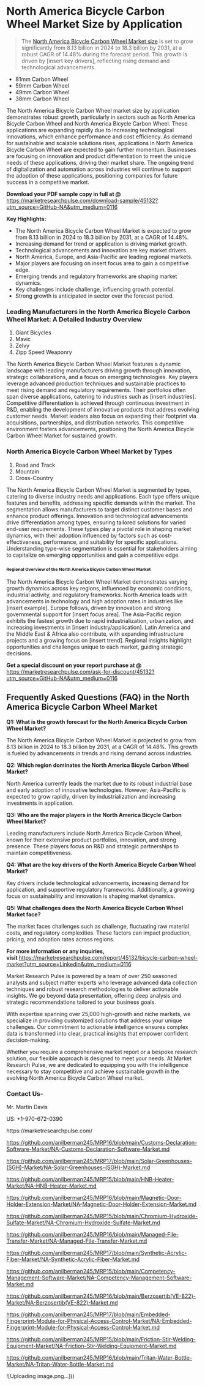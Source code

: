 <h1>North America Bicycle Carbon Wheel Market&nbsp;Size by Application</h1><blockquote><p>The <a href="https://marketresearchpulse.com/download-sample/45132?utm_source=GitHub-NA&amp;utm_medium=0116">North America Bicycle Carbon Wheel Market size</a> is set to grow significantly from 8.13 billion in 2024 to 18.3 billion by 2031, at a robust CAGR of 14.48% during the forecast period. This growth is driven by [insert key drivers], reflecting rising demand and technological advancements.</p></blockquote><ul><li>81mm Carbon Wheel <li> 59mm Carbon Wheel <li> 49mm Carbon Wheel <li> 38mm Carbon Wheel</li></ul><p>The North America Bicycle Carbon Wheel market size by application demonstrates robust growth, particularly in sectors such as North America Bicycle Carbon Wheel and North America Bicycle Carbon Wheel. These applications are expanding rapidly due to increasing technological innovations, which enhance performance and cost efficiency. As demand for sustainable and scalable solutions rises, applications in North America Bicycle Carbon Wheel are expected to gain further momentum. Businesses are focusing on innovation and product differentiation to meet the unique needs of these applications, driving their market share. The ongoing trend of digitalization and automation across industries will continue to support the adoption of these applications, positioning companies for future success in a competitive market.</p><p><strong>Download your PDF sample copy in full at @ </strong><a href="https://marketresearchpulse.com/download-sample/45132?utm_source=GitHub-NA&amp;utm_medium=0116">https://marketresearchpulse.com/download-sample/45132?utm_source=GitHub-NA&amp;utm_medium=0116</a></p><p><strong>Key Highlights: </strong></p><ul><li>The North America Bicycle Carbon Wheel Market is expected to grow from 8.13 billion in 2024 to 18.3 billion by 2031, at a CAGR of 14.48%.</li><li>Increasing demand for trend or application is driving market growth.</li><li>Technological advancements and innovation are key market drivers.</li><li>North America, Europe, and Asia-Pacific are leading regional markets.</li><li>Major players are focusing on insert focus area to gain a competitive edge.</li><li>Emerging trends and regulatory frameworks are shaping market dynamics.</li><li>Key challenges include challenge, influencing growth potential.</li><li>Strong growth is anticipated in sector over the forecast period.</li></ul><h3>Leading Manufacturers in the North America Bicycle Carbon Wheel Market: A Detailed Industry Overview</h3><ol><li>Giant Bicycles</li><li>Mavic</li><li>Zelvy</li><li>Zipp Speed Weaponry</li></ol><div class="flex max-w-full flex-col flex-grow"><div class="min-h-8 text-message flex w-full flex-col items-end gap-2 whitespace-normal break-words [.text-message+&amp;]:mt-5" dir="auto" data-message-author-role="assistant" data-message-id="fd8432e4-4910-450d-b182-61b7bfb0a01f" data-message-model-slug="gpt-4o"><div class="flex w-full flex-col gap-1 empty:hidden first:pt-[3px]"><div class="markdown prose w-full break-words dark:prose-invert light"><p>The North America Bicycle Carbon Wheel Market features a dynamic landscape with leading manufacturers driving growth through innovation, strategic collaborations, and a focus on emerging technologies. Key players leverage advanced production techniques and sustainable practices to meet rising demand and regulatory requirements. Their portfolios often span diverse applications, catering to industries such as [insert industries]. Competitive differentiation is achieved through continuous investment in R&amp;D, enabling the development of innovative products that address evolving customer needs. Market leaders also focus on expanding their footprint via acquisitions, partnerships, and distribution networks. This competitive environment fosters advancements, positioning the North America Bicycle Carbon Wheel Market for sustained growth.</p></div></div></div></div><h3>North America Bicycle Carbon Wheel Market by Types</h3><ol><li>Road and Track <li> Mountain <li> Cross-Country</li></ol><div class="flex max-w-full flex-col flex-grow"><div class="min-h-8 text-message flex w-full flex-col items-end gap-2 whitespace-normal break-words [.text-message+&amp;]:mt-5" dir="auto" data-message-author-role="assistant" data-message-id="084470be-0bb7-4664-bddf-5156b4f41249" data-message-model-slug="gpt-4o-mini"><div class="flex w-full flex-col gap-1 empty:hidden first:pt-[3px]"><div class="markdown prose w-full break-words dark:prose-invert light"><p>The North America Bicycle Carbon Wheel Market is segmented by types, catering to diverse industry needs and applications. Each type offers unique features and benefits, addressing specific demands within the market. The segmentation allows manufacturers to target distinct customer bases and enhance product offerings. Innovation and technological advancements drive differentiation among types, ensuring tailored solutions for varied end-user requirements. These types play a pivotal role in shaping market dynamics, with their adoption influenced by factors such as cost-effectiveness, performance, and suitability for specific applications. Understanding type-wise segmentation is essential for stakeholders aiming to capitalize on emerging opportunities and gain a competitive edge.</p></div></div></div></div><h3><span style="font-size: 11px;">Regional Overview of the North America Bicycle Carbon Wheel Market</span></h3><div class="flex max-w-full flex-col flex-grow"><div class="min-h-8 text-message flex w-full flex-col items-end gap-2 whitespace-normal break-words [.text-message+&amp;]:mt-5" dir="auto" data-message-author-role="assistant" data-message-id="e9038762-ce64-4e30-91c9-9bd413514231" data-message-model-slug="gpt-4o-mini"><div class="flex w-full flex-col gap-1 empty:hidden first:pt-[3px]"><div class="markdown prose w-full break-words dark:prose-invert light"><p>The North America Bicycle Carbon Wheel Market demonstrates varying growth dynamics across key regions, influenced by economic conditions, industrial activity, and regulatory frameworks. North America leads with advancements in technology and high adoption rates in industries like [insert example]. Europe follows, driven by innovation and strong governmental support for [insert focus area]. The Asia-Pacific region exhibits the fastest growth due to rapid industrialization, urbanization, and increasing investments in [insert industry/application]. Latin America and the Middle East &amp; Africa also contribute, with expanding infrastructure projects and a growing focus on [insert trend]. Regional insights highlight opportunities and challenges unique to each market, guiding strategic decisions.</p></div></div></div></div><p><strong>Get a special discount on your report purchase at @ </strong><a href="https://marketresearchpulse.com/ask-for-discount/45132?utm_source=GitHub-NA&amp;utm_medium=0116">https://marketresearchpulse.com/ask-for-discount/45132?utm_source=GitHub-NA&amp;utm_medium=0116</a></p><h2>Frequently Asked Questions (FAQ) in the North America Bicycle Carbon Wheel Market</h2><p><strong>Q1: What is the growth forecast for the North America Bicycle Carbon Wheel Market?</strong></p><p>The North America Bicycle Carbon Wheel Market is projected to grow from 8.13 billion in 2024 to 18.3 billion by 2031, at a CAGR of 14.48%. This growth is fueled by advancements in trends and rising demand across industries.</p><p><strong>Q2: Which region dominates the North America Bicycle Carbon Wheel Market?</strong></p><p>North America currently leads the market due to its robust industrial base and early adoption of innovative technologies. However, Asia-Pacific is expected to grow rapidly, driven by industrialization and increasing investments in application.</p><p><strong>Q3: Who are the major players in the North America Bicycle Carbon Wheel Market?</strong></p><p>Leading manufacturers include North America Bicycle Carbon Wheel, known for their extensive product portfolios, innovation, and strong presence. These players focus on R&amp;D and strategic partnerships to maintain competitiveness.</p><p><strong>Q4: What are the key drivers of the North America Bicycle Carbon Wheel Market?</strong></p><p>Key drivers include technological advancements, increasing demand for application, and supportive regulatory frameworks. Additionally, a growing focus on sustainability and innovation is shaping market dynamics.</p><p><strong>Q5: What challenges does the North America Bicycle Carbon Wheel Market face?</strong></p><p>The market faces challenges such as challenge, fluctuating raw material costs, and regulatory complexities. These factors can impact production, pricing, and adoption rates across regions.</p><p><strong>For more information or any inquiries, visit&nbsp;</strong><a href="https://marketresearchpulse.com/report/45132/bicycle-carbon-wheel-market?utm_source=Linkedin&utm_medium=0116">https://marketresearchpulse.com/report/45132/bicycle-carbon-wheel-market?utm_source=Linkedin&utm_medium=0116</a></p><p>Market Research Pulse is powered by a team of over 250 seasoned analysts and subject matter experts who leverage advanced data collection techniques and robust research methodologies to deliver actionable insights. We go beyond data presentation, offering deep analysis and strategic recommendations tailored to your business goals.</p><p>With expertise spanning over 25,000 high-growth and niche markets, we specialize in providing customized solutions that address your unique challenges. Our commitment to actionable intelligence ensures complex data is transformed into clear, practical insights that empower confident decision-making.</p><p>Whether you require a comprehensive market report or a bespoke research solution, our flexible approach is designed to meet your needs. At Market Research Pulse, we are dedicated to equipping you with the intelligence necessary to stay competitive and achieve sustainable growth in the evolving North America Bicycle Carbon Wheel market.</p><h3><strong>Contact Us-</strong></h3><p>Mr. Martin Davis</p><p>US: +1-970-672-0390</p><p>https://marketresearchpulse.com/</p><p><a href="https://github.com/anilberman245/MRP16/blob/main/Customs-Declaration-Software-Market/NA-Customs-Declaration-Software-Market.md">https://github.com/anilberman245/MRP16/blob/main/Customs-Declaration-Software-Market/NA-Customs-Declaration-Software-Market.md</a></p><p><a href="https://github.com/anilberman245/MRP17/blob/main/Solar-Greenhouses-(SGH)-Market/NA-Solar-Greenhouses-(SGH)-Market.md">https://github.com/anilberman245/MRP17/blob/main/Solar-Greenhouses-(SGH)-Market/NA-Solar-Greenhouses-(SGH)-Market.md</a></p><p><a href="https://github.com/anilberman245/MRP15/blob/main/HNB-Heater-Market/NA-HNB-Heater-Market.md">https://github.com/anilberman245/MRP15/blob/main/HNB-Heater-Market/NA-HNB-Heater-Market.md</a></p><p><a href="https://github.com/anilberman245/MRP16/blob/main/Magnetic-Door-Holder-Extension-Market/NA-Magnetic-Door-Holder-Extension-Market.md">https://github.com/anilberman245/MRP16/blob/main/Magnetic-Door-Holder-Extension-Market/NA-Magnetic-Door-Holder-Extension-Market.md</a></p><p><a href="https://github.com/anilberman245/MRP15/blob/main/Chromium-Hydroxide-Sulfate-Market/NA-Chromium-Hydroxide-Sulfate-Market.md">https://github.com/anilberman245/MRP15/blob/main/Chromium-Hydroxide-Sulfate-Market/NA-Chromium-Hydroxide-Sulfate-Market.md</a></p><p><a href="https://github.com/anilberman245/MRP16/blob/main/Managed-File-Transfer-Market/NA-Managed-File-Transfer-Market.md">https://github.com/anilberman245/MRP16/blob/main/Managed-File-Transfer-Market/NA-Managed-File-Transfer-Market.md</a></p><p><a href="https://github.com/anilberman245/MRP17/blob/main/Synthetic-Acrylic-Fiber-Market/NA-Synthetic-Acrylic-Fiber-Market.md">https://github.com/anilberman245/MRP17/blob/main/Synthetic-Acrylic-Fiber-Market/NA-Synthetic-Acrylic-Fiber-Market.md</a></p><p><a href="https://github.com/anilberman245/MRP15/blob/main/Competency-Management-Software-Market/NA-Competency-Management-Software-Market.md">https://github.com/anilberman245/MRP15/blob/main/Competency-Management-Software-Market/NA-Competency-Management-Software-Market.md</a></p><p><a href="https://github.com/anilberman245/MRP16/blob/main/Berzosertib(VE-822)-Market/NA-Berzosertib(VE-822)-Market.md">https://github.com/anilberman245/MRP16/blob/main/Berzosertib(VE-822)-Market/NA-Berzosertib(VE-822)-Market.md</a></p><p><a href="https://github.com/anilberman245/MRP17/blob/main/Embedded-Fingerprint-Module-for-Physical-Access-Control-Market/NA-Embedded-Fingerprint-Module-for-Physical-Access-Control-Market.md">https://github.com/anilberman245/MRP17/blob/main/Embedded-Fingerprint-Module-for-Physical-Access-Control-Market/NA-Embedded-Fingerprint-Module-for-Physical-Access-Control-Market.md</a></p><p><a href="https://github.com/anilberman245/MRP15/blob/main/Friction-Stir-Welding-Equipment-Market/NA-Friction-Stir-Welding-Equipment-Market.md">https://github.com/anilberman245/MRP15/blob/main/Friction-Stir-Welding-Equipment-Market/NA-Friction-Stir-Welding-Equipment-Market.md</a></p><p><a href="https://github.com/anilberman245/MRP16/blob/main/Tritan-Water-Bottle-Market/NA-Tritan-Water-Bottle-Market.md">https://github.com/anilberman245/MRP16/blob/main/Tritan-Water-Bottle-Market/NA-Tritan-Water-Bottle-Market.md</a></p>
![Uploading image.png…]()
